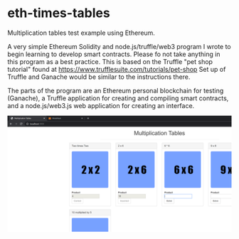 # eth-times-tables
Multiplication tables test example using Ethereum.

A very simple Ethereum Solidity and node.js/truffle/web3 program I wrote to begin learning to develop smart contracts.  Please fo not take anything in this program as a best practice.  This is based on the Truffle "pet shop tutorial" found at https://www.trufflesuite.com/tutorials/pet-shop  Set up of Truffle and Ganache would be similar to the instructions there.

The parts of the program are an Ethereum personal blockchain for testing (Ganache), a Truffle application for creating and compiling smart contracts, and a node.js/web3.js web application for creating an interface.

![screen1](/readmefiles/1.png)

